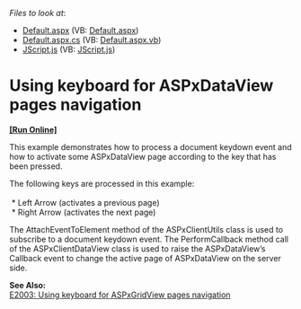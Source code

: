 <!-- default file list -->
*Files to look at*:

* [Default.aspx](./CS/WebSite/Default.aspx) (VB: [Default.aspx](./VB/WebSite/Default.aspx))
* [Default.aspx.cs](./CS/WebSite/Default.aspx.cs) (VB: [Default.aspx.vb](./VB/WebSite/Default.aspx.vb))
* [JScript.js](./CS/WebSite/JScript.js) (VB: [JScript.js](./VB/WebSite/JScript.js))
<!-- default file list end -->
# Using keyboard for ASPxDataView pages navigation
<!-- run online -->
**[[Run Online]](https://codecentral.devexpress.com/e2237/)**
<!-- run online end -->


<p>This example demonstrates how to process a document keydown event and how to activate some ASPxDataView page according to the key that has been pressed.</p><p>The following keys are processed in this example:<br />
 <br />
 * Left Arrow (activates a previous page)<br />
 * Right Arrow (activates the next page)</p><p>The AttachEventToElement method of the ASPxClientUtils class is used to subscribe to a document keydown event. The PerformCallback method call of the ASPxClientDataView class is used to raise the ASPxDataView’s Callback event to change the active page of ASPxDataView on the server side.</p><p><strong>See Also:</strong><br />
<a href="https://www.devexpress.com/Support/Center/p/E2003">E2003: Using keyboard for ASPxGridView pages navigation</a></p>

<br/>


